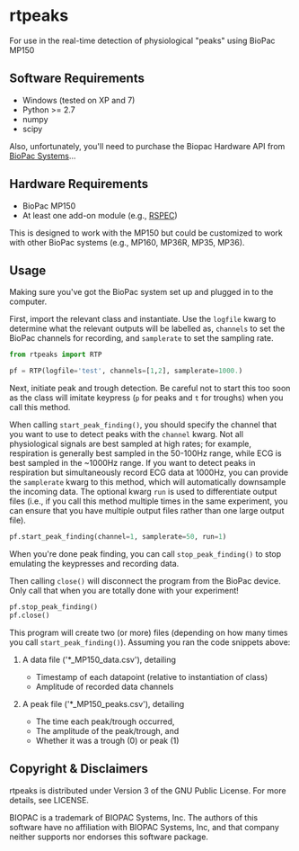 # rtpeaks
For use in the real-time detection of physiological "peaks" using BioPac MP150

## Software Requirements
* Windows (tested on XP and 7)
* Python >= 2.7
* numpy
* scipy

Also, unfortunately, you'll need to purchase the Biopac Hardware API from [BioPac Systems](http://www.biopac.com/product/api-biopac-hardware/)...

## Hardware Requirements
* BioPac MP150
* At least one add-on module (e.g., [RSPEC](http://www.biopac.com/product/bionomadix-rsp-with-ecg-amplifier/))

This is designed to work with the MP150 but could be customized to work with other BioPac systems (e.g., MP160, MP36R, MP35, MP36).

## Usage
Making sure you've got the BioPac system set up and plugged in to the computer.

First, import the relevant class and instantiate. Use the `logfile` kwarg to determine what the relevant outputs will be labelled as, `channels` to set the BioPac channels for recording, and `samplerate` to set the sampling rate.

```python
from rtpeaks import RTP

pf = RTP(logfile='test', channels=[1,2], samplerate=1000.)
```

Next, initiate peak and trough detection. Be careful not to start this too soon as the class will imitate keypress (`p` for peaks and `t` for troughs) when you call this method.

When calling `start_peak_finding()`, you should specify the channel that you want to use to detect peaks with the `channel` kwarg. Not all physiological signals are best sampled at high rates; for example, respiration is generally best sampled in the 50-100Hz range, while ECG is best sampled in the ~1000Hz range. If you want to detect peaks in respiration but simultaneously record ECG data at 1000Hz, you can provide the `samplerate` kwarg to this method, which will automatically downsample the incoming data. The optional kwarg `run` is used to differentiate output files (i.e., if you call this method multiple times in the same experiment, you can ensure that you have multiple output files rather than one large output file).

```python
pf.start_peak_finding(channel=1, samplerate=50, run=1)
```

When you're done peak finding, you can call `stop_peak_finding()` to stop emulating the keypresses and recording data.

Then calling `close()` will disconnect the program from the BioPac device. Only call that when you are totally done with your experiment!

```python
pf.stop_peak_finding()
pf.close()
```

This program will create two (or more) files (depending on how many times you call `start_peak_finding()`). Assuming you ran the code snippets above:

1. A data file ('*_MP150_data.csv'), detailing 

   * Timestamp of each datapoint (relative to instantiation of class)
   * Amplitude of recorded data channels

2. A peak file ('*_MP150_peaks.csv'), detailing 

   * The time each peak/trough occurred,
   * The amplitude of the peak/trough, and
   * Whether it was a trough (0) or peak (1)


## Copyright & Disclaimers

rtpeaks is distributed under Version 3 of the GNU Public License. For more details,
see LICENSE.

BIOPAC is a trademark of BIOPAC Systems, Inc. The authors of this software have no 
affiliation with BIOPAC Systems, Inc, and that company neither supports nor endorses 
this software package.
